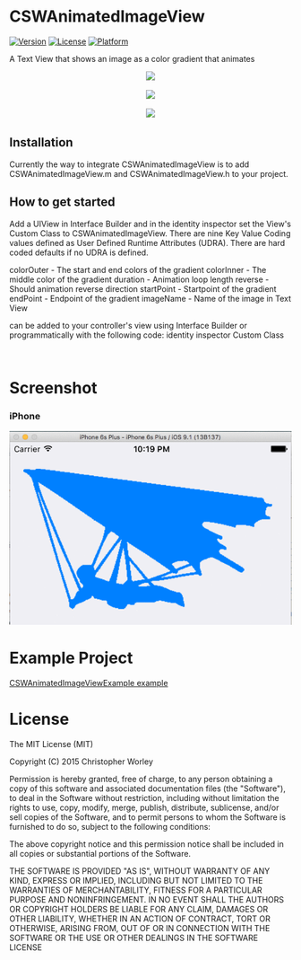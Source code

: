 # CSWAnimatedImageView

[![Version](https://img.shields.io/cocoapods/v/CSWAnimagedImageView.svg?style=flat)](http://cocoapods.org/pods/CSWAnimagedImageView)
[![License](https://img.shields.io/cocoapods/l/CSWAnimagedImageView.svg?style=flat)](http://cocoapods.org/pods/CSWAnimagedImageView)
[![Platform](https://img.shields.io/cocoapods/p/CSWAnimagedImageView.svg?style=flat)](http://cocoapods.org/pods/CSWAnimagedImageView)

A Text View that shows an image as a color gradient that animates

<p align="center"><img src="https://raw.github.com/n6xej/CSWAnimatedImageView/master/ScreenShot/ScreenShot1.gif"/></p>
<p align="center"><img src="https://raw.github.com/n6xej/CSWAnimatedImageView/master/ScreenShot/ScreenShot2.png"/></p>
<p align="center"><img src="https://raw.github.com/n6xej/CSWAnimatedImageView/master/ScreenShot/ScreenShot3.png"/></p>

## Installation

Currently the way to integrate CSWAnimatedImageView is to add CSWAnimatedImageView.m and CSWAnimatedImageView.h to your project. 

## How to get started

Add a UIView in Interface Builder and in the identity inspector set the View's Custom Class to CSWAnimatedImageView. There are nine Key Value Coding values defined as User Defined Runtime Attributes (UDRA). There are hard coded defaults if no UDRA is defined.

colorOuter  - The start and end colors of the gradient
colorInner  - The middle color of the gradient
duration    - Animation loop length
reverse     - Should animation reverse direction
startPoint  - Startpoint of the gradient
endPoint    - Endpoint of the gradient
imageName    - Name of the image in Text View

 can be added to your controller's view using Interface Builder or programmatically with the following code:
identity inspector Custom Class

```
    
```

# Screenshot

### iPhone

![](/ScreenShot/ScreenShot1.gif) 

# Example Project

[CSWAnimatedImageViewExample example](https://github.com/n6xej/CSWAnimagedImageViewExample)

# License

The MIT License (MIT)

Copyright (C) 2015 Christopher Worley
		
Permission is hereby granted, free of charge, to any person obtaining a copy of this software and associated
documentation files (the "Software"), to deal in the Software without restriction, including without
limitation the rights to use, copy, modify, merge, publish, distribute, sublicense, and/or sell copies of
the Software, and to permit persons to whom the Software is furnished to do so, subject to the following
conditions:

The above copyright notice and this permission notice shall be included in all copies or substantial
portions of the Software.

THE SOFTWARE IS PROVIDED "AS IS", WITHOUT WARRANTY OF ANY KIND, EXPRESS OR IMPLIED, INCLUDING BUT NOT
LIMITED TO THE WARRANTIES OF MERCHANTABILITY, FITNESS FOR A PARTICULAR PURPOSE AND NONINFRINGEMENT. IN NO
EVENT SHALL THE AUTHORS OR COPYRIGHT HOLDERS BE LIABLE FOR ANY CLAIM, DAMAGES OR OTHER LIABILITY, WHETHER IN
AN ACTION OF CONTRACT, TORT OR OTHERWISE, ARISING FROM, OUT OF OR IN CONNECTION WITH THE SOFTWARE OR THE USE
OR OTHER DEALINGS IN THE SOFTWARE LICENSE


